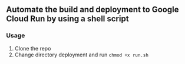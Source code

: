 ## Automate the build and deployment to Google Cloud Run by using a shell script

### Usage
  1. Clone the repo
  2. Change directory deployment and run `chmod +x run.sh`
